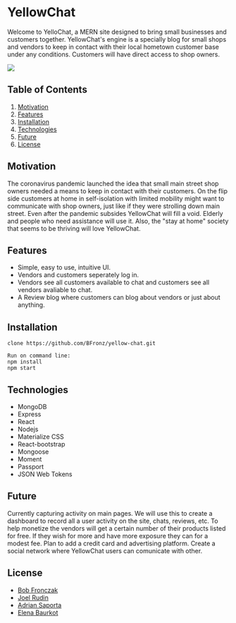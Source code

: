 # YellowChat

Welcome to YelloChat, a MERN site designed to bring small businesses and customers together. YellowChat's engine is a specially blog for small shops and vendors to keep in contact with their local hometown customer base under any conditions. Customers will have direct access to shop owners.

<img style='text-align= center' src= 'https://res.cloudinary.com/dsxuuory9/image/upload/v1589120514/portfolio/Screen_Shot_2020-05-10_at_10.17.50_AM_ytlsdw.png' />

## Table of Contents
<ol>
    <li><a href="#motivation">Motivation</a></li>
    <li><a href="#features">Features</a></li>
    <li><a href="#installation">Installation</a></li>
    <li><a href="#technologies">Technologies</a></li>
    <li><a href="#future">Future</a></li>
    <li><a href="#license">License</a></li>
</ol>

## Motivation 
<a name="motivation"></a>
The coronavirus pandemic launched the idea that small main street shop owners needed a means to keep in contact with their customers. On the flip side customers at home in self-isolation with limited mobility might want to communicate with shop owners, just like if they were strolling down main street. Even after the pandemic subsides YellowChat will fill a void. Elderly and people who need assistance will use it. Also, the "stay at home" society that seems to be thriving will love YellowChat.


## Features
<a name="features"></a>
* Simple, easy to use, intuitive UI. 
* Vendors and customers seperately log in. 
* Vendors see all customers available to chat and customers see all vendors avaliable to chat. 
* A Review blog where customers can blog about vendors or just about anything.




## Installation 
<a name="installation"></a>

```
clone https://github.com/BFronz/yellow-chat.git

Run on command line: 
npm install
npm start

```


## Technologies
 <a name="Technologies"></a>
<ul>
    <li>MongoDB</li>
    <li>Express</li>
    <li>React</li>
    <li>Nodejs</li>
    <li>Materialize CSS</li>
    <li>React-bootstrap</li>
    <li>Mongoose</li>
    <li>Moment</li>
    <li>Passport</li>
    <li>JSON Web Tokens</li>
</ul>


## Future
<a name="future "></a>
Currently capturing activity on main pages. We will use this to create a dashboard to record all a user activity on the site, chats, reviews, etc. To help monetize the vendors will get a certain number of their products listed for free. If they wish for more and have more exposure they can for a modest fee. 
Plan to add a credit card and advertising platform. Create a social network where YellowChat users can comunicate with other. 



## License 
<a name="license"></a>
 <ul>
   <a href="https://github.com/bfronz" target ="_blank" ><li>Bob Fronczak</li></a>
   <a href="https://github.com/jaliov" target ="_blank" ><li>Joel Rudin</li></a>
   <a href="https://github.com/adriansap" target ="_blank" ><li>Adrian Saporta</li></a>
   <a href="https://github.com/elenabaurkot" target ="_blank" ><li>Elena Baurkot</li></a>
 </ul>


